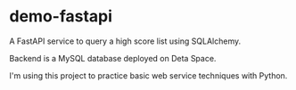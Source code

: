 # demo-fastapi
A FastAPI service to query a high score list using SQLAlchemy.

Backend is a MySQL database deployed on Deta Space.

I'm using this project to practice basic web service techniques with Python.
